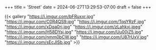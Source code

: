+++
title = 'Street'
date = 2024-06-27T13:29:53-07:00
draft = false
+++

{{< gallery "https://i.imgur.com/bFRuxxr.jpg" "https://i.imgur.com/C0R4QS9.jpg" "https://i.imgur.com/TqsYRzF.jpg" "https://i.imgur.com/xDqa0rj.jpg" "https://i.imgur.com/zLahkxj.jpeg" "https://i.imgur.com/H58DYsj.jpg" "https://i.imgur.com/Uu00jZ5.jpg" "https://i.imgur.com/nmm0bCW.jpg" "https://i.imgur.com/U87rUxV.jpg" "https://i.imgur.com/sEcJlSb.jpg" >}}


